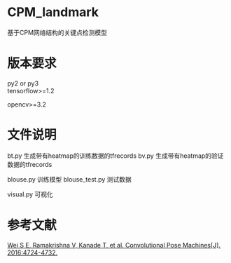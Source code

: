 # CPM_landmark
基于CPM网络结构的关键点检测模型

# 版本要求
py2 or py3<br>
tensorflow>=1.2<br>

opencv>=3.2


# 文件说明
bt.py 生成带有heatmap的训练数据的tfrecords
bv.py 生成带有heatmap的验证数据的tfrecords

blouse.py 训练模型
blouse_test.py 测试数据

visual.py 可视化

# 参考文献
[Wei S E, Ramakrishna V, Kanade T, et al. Convolutional Pose Machines[J]. 2016:4724-4732.](https://www.cv-foundation.org/openaccess/content_cvpr_2016/papers/Wei_Convolutional_Pose_Machines_CVPR_2016_paper.pdf)

